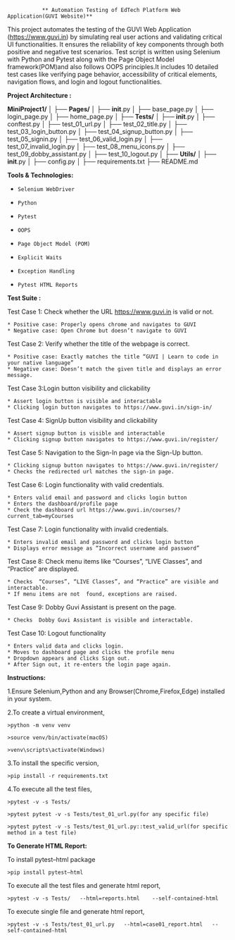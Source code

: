                ** Automation Testing of EdTech Platform Web Application(GUVI Website)**
		
This project automates the testing of the GUVI Web Application (https://www.guvi.in) by simulating real user actions and validating critical UI functionalities. It ensures the reliability of key components through both positive and negative test scenarios.
Test script is written using Selenium with Python and Pytest along with the Page Object Model framework(POM)and also follows OOPS principles.It includes 10 detailed test cases  like verifying page behavior, accessibility of critical elements, navigation flows, and login and logout functionalities.


**Project Architecture :**

**MiniProject1/**
│
├── **Pages/**
│   ├── __init__.py
│   ├── base_page.py
│   ├── login_page.py
│   ├── home_page.py
│
├── **Tests/**
│   ├── __init__.py
│   ├── conftest.py
│   ├── test_01_url.py
│   ├── test_02_title.py
│   ├── test_03_login_button.py
│   ├── test_04_signup_button.py
│   ├── test_05_signin.py
│   ├── test_06_valid_login.py
│   ├── test_07_invalid_login.py
│   ├── test_08_menu_icons.py
│   ├── test_09_dobby_assistant.py
│   ├── test_10_logout.py
│
├── **Utils/**
│   ├── __init__.py
│   ├── config.py
│
├── requirements.txt
├── README.md

**Tools & Technologies:**
*     Selenium WebDriver
*     Python 
*     Pytest
*     OOPS
*     Page Object Model (POM)
*     Explicit Waits
*     Exception Handling
*     Pytest HTML Reports


**Test Suite :**

Test Case 1: Check whether the URL https://www.guvi.in is valid or not.

	* Positive case: Properly opens chrome and navigates to GUVI
	* Negative case: Open Chrome but doesn’t navigate to GUVI


Test Case 2: Verify whether the title of the webpage is correct.

	* Positive case: Exactly matches the title “GUVI | Learn to code in your native language”
	* Negative case: Doesn’t match the given title and displays an error message.

Test Case 3:Login button visibility and clickability

	* Assert login button is visible and interactable
	* Clicking login button navigates to https://www.guvi.in/sign-in/

Test Case 4: SignUp button visibility and clickability

	* Assert signup button is visible and interactable
	* Clicking signup button navigates to https://www.guvi.in/register/

Test Case 5:  Navigation to the Sign-In page via the Sign-Up button.

	* Clicking signup button navigates to https://www.guvi.in/register/
	* Checks the redirected url matches the sign-in page.

Test Case 6: Login functionality with valid credentials.

	* Enters valid email and password and clicks login button
	* Enters the dashboard/profile page
	* Check the dashboard url https://www.guvi.in/courses/?current_tab=myCourses

Test Case 7: Login functionality with invalid credentials.

	* Enters invalid email and password and clicks login button
	* Displays error message as “Incorrect username and password”

Test Case 8: Check menu items like “Courses”, “LIVE Classes”, and “Practice” are displayed.

	* Checks  “Courses”, “LIVE Classes”, and “Practice” are visible and interactable.
	* If menu items are not  found, exceptions are raised.

Test Case 9: Dobby Guvi Assistant is present on the page.

	* Checks  Dobby Guvi Assistant is visible and interactable.

Test Case 10: Logout functionality

	* Enters valid data and clicks login.
	* Moves to dashboard page and clicks the profile menu
	* Dropdown appears and clicks Sign out.
	* After Sign out, it re-enters the login page again.
 

**Instructions:**

1.Ensure Selenium,Python and any Browser(Chrome,Firefox,Edge) installed in your system. 

2.To create a virtual environment,

	>python -m venv venv
 
	>source venv/bin/activate(macOS)
 
	>venv\scripts\activate(Windows)

3.To install the specific version,

	>pip install -r requirements.txt

4.To execute all the test files,

	>pytest -v -s Tests/

	>pytest pytest -v -s Tests/test_01_url.py(for any specific file)

	>pytest pytest -v -s Tests/test_01_url.py::test_valid_url(for specific method in a test file)


**To Generate HTML Report:**

To install pytest–html package

	>pip install pytest–html

To execute all the test files and generate html report,

	>pytest -v -s Tests/   --html=reports.html    --self-contained-html

To execute single file and generate html report,

	>pytest -v -s Tests/test_01_url.py   --html=case01_report.html   --self-contained-html














